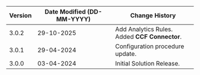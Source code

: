| **Version** | **Date Modified (DD-MM-YYYY)** | **Change History**                                                           |
|-------------|--------------------------------|------------------------------------------------------------------------------|
| 3.0.2       | 29-10-2025                     | Add Analytics Rules. <br/> Added **CCF Connector**.                          |
| 3.0.1       | 29-04-2024                     | Configuration procedure update.        	              	                  |  
| 3.0.0       | 03-04-2024                     | Initial Solution Release.        	              	                          |  